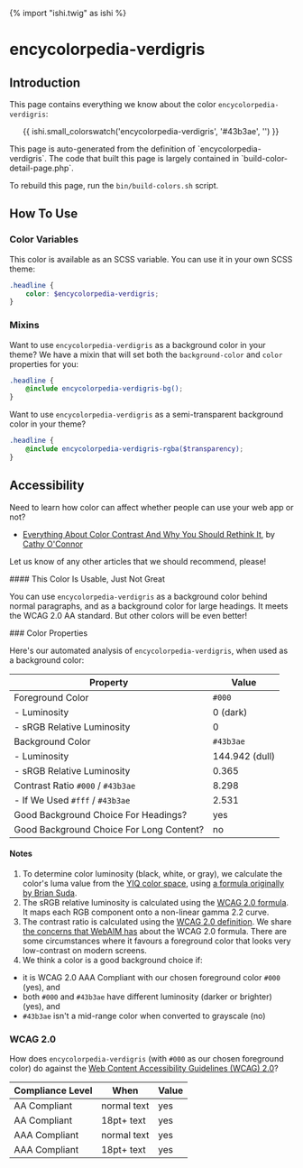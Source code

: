 {% import "ishi.twig" as ishi %}
# encycolorpedia-verdigris

## Introduction

This page contains everything we know about the color `encycolorpedia-verdigris`:

<div class="grid">
    <div class="cell">
        <div class="swatch">
            <ul>
                {{ ishi.small_colorswatch('encycolorpedia-verdigris', '#43b3ae', '') }}
            </ul>
        </div>
    </div>
</div>

<div class="callout attention" markdown="1">
This page is auto-generated from the definition of `encycolorpedia-verdigris`. The code that built this page is largely contained in `build-color-detail-page.php`.

To rebuild this page, run the `bin/build-colors.sh` script.
</div>

## How To Use

### Color Variables

This color is available as an SCSS variable. You can use it in your own SCSS theme:

```scss
.headline {
    color: $encycolorpedia-verdigris;
}
```

### Mixins

Want to use `encycolorpedia-verdigris` as a background color in your theme? We have a mixin that will set both the `background-color` and `color` properties for you:

```scss
.headline {
    @include encycolorpedia-verdigris-bg();
}
```

Want to use `encycolorpedia-verdigris` as a semi-transparent background color in your theme?

```scss
.headline {
    @include encycolorpedia-verdigris-rgba($transparency);
}
```

## Accessibility

Need to learn how color can affect whether people can use your web app or not?

* [Everything About Color Contrast And Why You Should Rethink It](https://www.smashingmagazine.com/2014/10/color-contrast-tips-and-tools-for-accessibility/), by [Cathy O'Connor](http://www.twitter.com/cagocon)

Let us know of any other articles that we should recommend, please!
<div class="callout warning" markdown="1">
#### This Color Is Usable, Just Not Great

You can use `encycolorpedia-verdigris` as a background color behind normal paragraphs, and as a background color for large headings. It meets the WCAG 2.0 AA standard. But other colors will be even better!
</div>
### Color Properties

Here's our automated analysis of `encycolorpedia-verdigris`, when used as a background color:

Property | Value
---------|------
Foreground Color | `#000`
- Luminosity | 0 (dark)
- sRGB Relative Luminosity | 0
Background Color | `#43b3ae`
- Luminosity | 144.942 (dull)
- sRGB Relative Luminosity | 0.365
Contrast Ratio `#000` / `#43b3ae` | 8.298
- If We Used `#fff` / `#43b3ae` | 2.531
Good Background Choice For Headings? | yes
Good Background Choice For Long Content? | no

#### Notes

1. To determine color luminosity (black, white, or gray), we calculate the color's luma value from the [YIQ color space](https://en.wikipedia.org/wiki/YIQ), using [a formula originally by Brian Suda](https://24ways.org/2010/calculating-color-contrast/).
1. The sRGB relative luminosity is calculated using the [WCAG 2.0 formula](https://www.w3.org/TR/WCAG20/#relativeluminancedef). It maps each RGB component onto a non-linear gamma 2.2 curve.
1. The contrast ratio is calculated using the [WCAG 2.0 definition](https://www.w3.org/TR/2008/REC-WCAG20-20081211/#contrast-ratiodef). We share [the concerns that WebAIM has](http://webaim.org/blog/wcag-2-1-feedback/) about the WCAG 2.0 formula. There are some circumstances where it favours a foreground color that looks very low-contrast on modern screens.
1. We think a color is a good background choice if:
  - it is WCAG 2.0 AAA Compliant with our chosen foreground color `#000` (yes), and
  - both `#000` and `#43b3ae` have different luminosity (darker or brighter) (yes), and
  - `#43b3ae` isn't a mid-range color when converted to grayscale (no)

### WCAG 2.0

How does `encycolorpedia-verdigris` (with `#000` as our chosen foreground color) do against the [Web Content Accessibility Guidelines (WCAG) 2.0](https://www.w3.org/TR/WCAG20/)?

Compliance Level | When | Value
-----------------|------|------
AA Compliant | normal text | yes
AA Compliant | 18pt+ text | yes
AAA Compliant | normal text | yes
AAA Compliant | 18pt+ text | yes